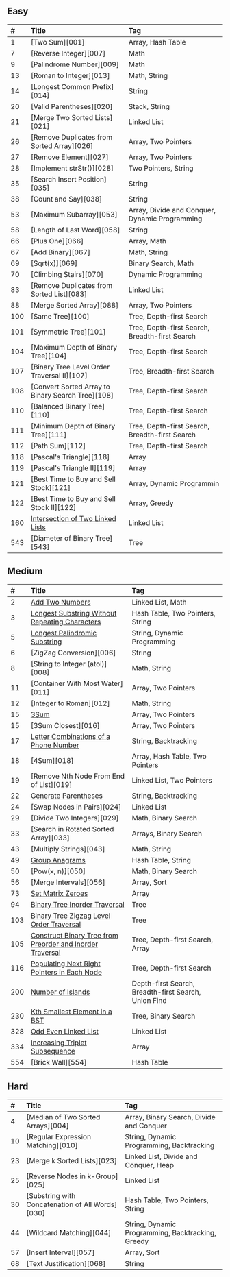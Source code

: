 ## Easy

| #    | Title                                             | Tag                                            |
| :--- | :------------------------------------------------ | :--------------------------------------------- |
| 1    | [Two Sum][001]                                    | Array, Hash Table                              |
| 7    | [Reverse Integer][007]                            | Math                                           |
| 9    | [Palindrome Number][009]                          | Math                                           |
| 13   | [Roman to Integer][013]                           | Math, String                                   |
| 14   | [Longest Common Prefix][014]                      | String                                         |
| 20   | [Valid Parentheses][020]                          | Stack, String                                  |
| 21   | [Merge Two Sorted Lists][021]                     | Linked List                                    |
| 26   | [Remove Duplicates from Sorted Array][026]        | Array, Two Pointers                            |
| 27   | [Remove Element][027]                             | Array, Two Pointers                            |
| 28   | [Implement strStr()][028]                         | Two Pointers, String                           |
| 35   | [Search Insert Position][035]                     | String                                         |
| 38   | [Count and Say][038]                              | String                                         |
| 53   | [Maximum Subarray][053]                           | Array, Divide and Conquer, Dynamic Programming |
| 58   | [Length of Last Word][058]                        | String                                         |
| 66   | [Plus One][066]                                   | Array, Math                                    |
| 67   | [Add Binary][067]                                 | Math, String                                   |
| 69   | [Sqrt(x)][069]                                    | Binary Search, Math                            |
| 70   | [Climbing Stairs][070]                            | Dynamic Programming                            |
| 83   | [Remove Duplicates from Sorted List][083]         | Linked List                                    |
| 88   | [Merge Sorted Array][088]                         | Array, Two Pointers                            |
| 100  | [Same Tree][100]                                  | Tree, Depth-first Search                       |
| 101  | [Symmetric Tree][101]                             | Tree, Depth-first Search, Breadth-first Search |
| 104  | [Maximum Depth of Binary Tree][104]               | Tree, Depth-first Search                       |
| 107  | [Binary Tree Level Order Traversal II][107]       | Tree, Breadth-first Search                     |
| 108  | [Convert Sorted Array to Binary Search Tree][108] | Tree, Depth-first Search                       |
| 110  | [Balanced Binary Tree][110]                       | Tree, Depth-first Search                       |
| 111  | [Minimum Depth of Binary Tree][111]               | Tree, Depth-first Search, Breadth-first Search |
| 112  | [Path Sum][112]                                   | Tree, Depth-first Search                       |
| 118  | [Pascal's Triangle][118]                          | Array                                          |
| 119  | [Pascal's Triangle II][119]                       | Array                                          |
| 121  | [Best Time to Buy and Sell Stock][121]            | Array, Dynamic Programmin                      |
| 122  | [Best Time to Buy and Sell Stock II][122]         | Array, Greedy                                  |
| 160  | [Intersection of Two Linked Lists][160]           | Linked List                                    |
| 543  | [Diameter of Binary Tree][543]                    | Tree                                           |


## Medium

| #    | Title                                                              | Tag                              |
| :--- | :----------------------------------------------------              | :------------------------------- |
| 2    | [Add Two Numbers][002]                                             | Linked List, Math                |
| 3    | [Longest Substring Without Repeating Characters][003]              | Hash Table, Two Pointers, String |
| 5    | [Longest Palindromic Substring][005]                               | String, Dynamic Programming      |
| 6    | [ZigZag Conversion][006]                                           | String                           |
| 8    | [String to Integer (atoi)][008]                                    | Math, String                     |
| 11   | [Container With Most Water][011]                                   | Array, Two Pointers              |
| 12   | [Integer to Roman][012]                                            | Math, String                     |
| 15   | [3Sum][015]                                                        | Array, Two Pointers              |
| 15   | [3Sum Closest][016]                                                | Array, Two Pointers              |
| 17   | [Letter Combinations of a Phone Number][017]                       | String, Backtracking             |
| 18   | [4Sum][018]                                                        | Array, Hash Table, Two Pointers  |
| 19   | [Remove Nth Node From End of List][019]                            | Linked List, Two Pointers        |
| 22   | [Generate Parentheses][022]                                        | String, Backtracking             |
| 24   | [Swap Nodes in Pairs][024]                                         | Linked List                      |
| 29   | [Divide Two Integers][029]                                         | Math, Binary Search              |
| 33   | [Search in Rotated Sorted Array][033]                              | Arrays, Binary Search            |
| 43   | [Multiply Strings][043]                                            | Math, String                     |
| 49   | [Group Anagrams][049]                                              | Hash Table, String               |
| 50   | [Pow(x, n)][050]                                                   | Math, Binary Search              |
| 56   | [Merge Intervals][056]                                             | Array, Sort                      |
| 73   | [Set Matrix Zeroes][073]                                           | Array                            |
| 94   | [Binary Tree Inorder Traversal][094]                               | Tree                             |
| 103  | [Binary Tree Zigzag Level Order Traversal][103]                    | Tree                             |
| 105  | [Construct Binary Tree from Preorder and Inorder Traversal][105]   | Tree, Depth-first Search, Array  |
| 116  | [Populating Next Right Pointers in Each Node][116]                 |Tree, Depth-first Search          |
| 200  | [Number of Islands][200]                                           |Depth-first Search, Breadth-first Search, Union Find|
| 230  | [Kth Smallest Element in a BST][230]                               |Tree, Binary Search               |
| 328  | [Odd Even Linked List][328]                                        | Linked List                      |
| 334  | [Increasing Triplet Subsequence][334]                              | Array                            |
| 554  | [Brick Wall][554]                                                  | Hash Table                       |


## Hard

| #    | Title                                            | Tag                                               |
| :--- | :----------------------------------------------- | :------------------------------------------------ |
| 4    | [Median of Two Sorted Arrays][004]               | Array, Binary Search, Divide and Conquer          |
| 10   | [Regular Expression Matching][010]               | String, Dynamic Programming, Backtracking         |
| 23   | [Merge k Sorted Lists][023]                      | Linked List, Divide and Conquer, Heap             |
| 25   | [Reverse Nodes in k-Group][025]                  | Linked List                                       |
| 30   | [Substring with Concatenation of All Words][030] | Hash Table, Two Pointers, String                  |
| 44   | [Wildcard Matching][044]                         | String, Dynamic Programming, Backtracking, Greedy |
| 57   | [Insert Interval][057]                           | Array, Sort                                       |
| 68   | [Text Justification][068]                        | String                                            |


[160]: src/easy/q160/README.md

[002]: src/medium/q002/README.md
[003]: src/medium/q003/README.md
[005]: src/medium/q005/README.md
[015]: src/medium/q015/README.md
[017]: src/medium/q017/README.md
[022]: src/medium/q022/README.md
[049]: src/medium/q049/README.md
[073]: src/medium/q073/README.md
[094]: src/medium/q094/README.md
[103]: src/medium/q103/README.md
[105]: src/medium/q105/README.md
[116]: src/medium/q116/README.md
[200]: src/medium/q200/README.md
[230]: src/medium/q230/README.md
[328]: src/medium/q328/README.md
[334]: src/medium/q334/README.md